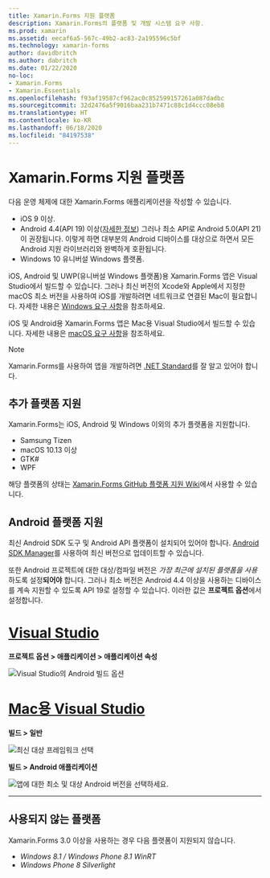 ```yaml
---
title: Xamarin.Forms 지원 플랫폼
description: Xamarin.Forms의 플랫폼 및 개발 시스템 요구 사항.
ms.prod: xamarin
ms.assetid: eecaf6a5-567c-49b2-ac83-2a195596c5bf
ms.technology: xamarin-forms
author: davidbritch
ms.author: dabritch
ms.date: 01/22/2020
no-loc:
- Xamarin.Forms
- Xamarin.Essentials
ms.openlocfilehash: f93af19587cf962ac0c852599157261a087dadbc
ms.sourcegitcommit: 32d2476a5f9016baa231b7471c88c1d4ccc08eb8
ms.translationtype: HT
ms.contentlocale: ko-KR
ms.lasthandoff: 06/18/2020
ms.locfileid: "84197538"
---
```

# <a name="xamarinforms-supported-platforms"></a>Xamarin.Forms 지원 플랫폼

다음 운영 체제에 대한 Xamarin.Forms 애플리케이션을 작성할 수 있습니다.

- iOS 9 이상.
- Android 4.4(API 19) 이상([자세한 정보](#android-platform-support)) 그러나 최소 API로 Android 5.0(API 21)이 권장됩니다. 이렇게 하면 대부분의 Android 디바이스를 대상으로 하면서 모든 Android 지원 라이브러리와 완벽하게 호환됩니다.
- Windows 10 유니버설 Windows 플랫폼.

iOS, Android 및 UWP(유니버설 Windows 플랫폼)용 Xamarin.Forms 앱은 Visual Studio에서 빌드할 수 있습니다. 그러나 최신 버전의 Xcode와 Apple에서 지정한 macOS 최소 버전을 사용하여 iOS를 개발하려면 네트워크로 연결된 Mac이 필요합니다. 자세한 내용은 [Windows 요구 사항](~/cross-platform/get-started/requirements.md#windows-requirements)을 참조하세요.

iOS 및 Android용 Xamarin.Forms 앱은 Mac용 Visual Studio에서 빌드할 수 있습니다. 자세한 내용은 [macOS 요구 사항](~/cross-platform/get-started/requirements.md#macos-requirements)을 참조하세요.

> [!NOTE]
> Xamarin.Forms를 사용하여 앱을 개발하려면 [.NET Standard](~/cross-platform/app-fundamentals/net-standard.md)를 잘 알고 있어야 합니다.

## <a name="additional-platform-support"></a>추가 플랫폼 지원

Xamarin.Forms는 iOS, Android 및 Windows 이외의 추가 플랫폼을 지원합니다.

- Samsung Tizen
- macOS 10.13 이상
- GTK#
- WPF

해당 플랫폼의 상태는 [Xamarin.Forms GitHub 플랫폼 지원 Wiki](https://github.com/xamarin/Xamarin.Forms/wiki/Platform-Support)에서 사용할 수 있습니다.

## <a name="android-platform-support"></a>Android 플랫폼 지원

최신 Android SDK 도구 및 Android API 플랫폼이 설치되어 있어야 합니다. [Android SDK Manager](~/android/get-started/installation/android-sdk.md)를 사용하여 최신 버전으로 업데이트할 수 있습니다.

또한 Android 프로젝트에 대한 대상/컴파일 버전은 *가장 최근에 설치된 플랫폼을 사용*하도록 설정**되어야** 합니다. 그러나 최소 버전은 Android 4.4 이상을 사용하는 디바이스를 계속 지원할 수 있도록 API 19로 설정할 수 있습니다. 이러한 값은 **프로젝트 옵션**에서 설정합니다.

# <a name="visual-studio"></a>[Visual Studio](#tab/windows)

**프로젝트 옵션 &gt; 애플리케이션 &gt; 애플리케이션 속성**

![Visual Studio의 Android 빌드 옵션](requirements-images/options-android-vs-sml.png)

# <a name="visual-studio-for-mac"></a>[Mac용 Visual Studio](#tab/macos)

**빌드 > 일반**

![최신 대상 프레임워크 선택](requirements-images/options-general-sml.png)

**빌드 &gt; Android 애플리케이션**

![앱에 대한 최소 및 대상 Android 버전을 선택하세요.](requirements-images/options-android-sml.png)

-----

## <a name="deprecated-platforms"></a>사용되지 않는 플랫폼

Xamarin.Forms 3.0 이상을 사용하는 경우 다음 플랫폼이 지원되지 않습니다.

- *Windows 8.1 / Windows Phone 8.1 WinRT*
- *Windows Phone 8 Silverlight*
